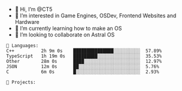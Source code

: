- 👋 Hi, I’m @CT5
- 👀 I’m interested in Game Engines, OSDev, Frontend Websites and Hardware
- 🌱 I’m currently learning how to make an OS
- 💞️ I’m looking to collaborate on Astral OS

```text
💾 Languages:
C++          2h 9m 0s    ███████████████░░░░░░░░░░  57.89%
TypeScript   1h 19m 0s   █████████░░░░░░░░░░░░░░░░  35.53%
Other        28m 0s      ████░░░░░░░░░░░░░░░░░░░░░  12.97%
JSON         12m 0s      ██░░░░░░░░░░░░░░░░░░░░░░░  5.76%
C            6m 0s       █░░░░░░░░░░░░░░░░░░░░░░░░  2.93%

💼 Projects:
```
<!---
Cherrytree56567/Cherrytree56567 is a ✨ special ✨ repository because its `README.md` (this file) appears on your GitHub profile.
You can click the Preview link to take a look at your changes. 
--->
